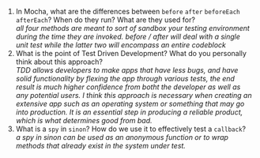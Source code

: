 1. In Mocha, what are the differences between `before` `after` `beforeEach` `afterEach`? When do they run? What are they used for?  
*all four methods are meant to sort of sandbox your testing environment during the time they are invoked.  before / after will deal with a single unit test while the latter two will encompass an entire codeblock*  
1. What is the point of Test Driven Development? What do you personally think about this approach?    
*TDD allows developers to make apps that have less bugs, and have solid functionality by flexing the app through various tests, the end result is much higher confidence from botht the developer as well as any potential users. I think this approach is necessary when creating an extensive app such as an operating system or something that may go into production. It is an essential step in producing a reliable product, which is what determines good from bad.*  
1. What is a `spy` in `sinon`? How do we use it to effectively test a `callback`?  
*a spy in sinon can be used as an anonymous function or to wrap methods that already exist in the system under test.*
